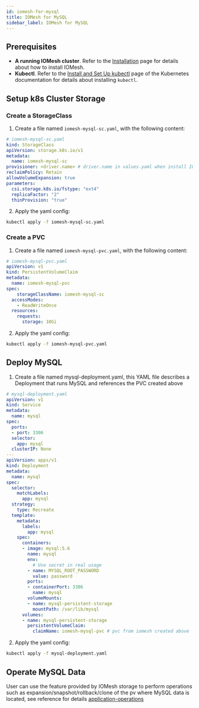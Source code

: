 ```yaml
---
id: iomesh-for-mysql
title: IOMesh for MySQL
sidebar_label: IOMesh for MySQL
---
```


## Prerequisites

- **A running IOMesh cluster**. Refer to the [Installation](http://iomesh.com/docs/installation/install-and-setup-iomesh) page for details about how to install IOMesh.
- **Kubectl**. Refer to the [Install and Set Up kubectl](https://kubernetes.io/docs/tasks/tools/install-kubectl/) page of the Kubernetes documentation for details about installing `kubectl`.

## Setup k8s Cluster Storage

### Create a StorageClass

1. Create a file named `iomesh-mysql-sc.yaml`, with the following content:

```yaml
# iomesh-mysql-sc.yaml
kind: StorageClass
apiVersion: storage.k8s.io/v1
metadata:
  name: iomesh-mysql-sc
provisioner: <driver.name> # driver.name in values.yaml when install IOMesh cluster
reclaimPolicy: Retain
allowVolumeExpansion: true
parameters:
  csi.storage.k8s.io/fstype: "ext4"
  replicaFactor: "2"
  thinProvision: "true"
```

2. Apply the yaml config:

```bash
kubectl apply -f iomesh-mysql-sc.yaml
```

### Create a PVC

1. Create a file named `iomesh-mysql-pvc.yaml`, with the following content:

```yaml
# iomesh-mysql-pvc.yaml
apiVersion: v1
kind: PersistentVolumeClaim
metadata:
  name: iomesh-mysql-pvc
spec:
    storageClassName: iomesh-mysql-sc
  accessModes:
    - ReadWriteOnce
  resources:
    requests:
      storage: 10Gi
```

2. Apply the yaml config:

```bash
kubectl apply -f iomesh-mysql-pvc.yaml
```

## Deploy MySQL

1. Create a file named mysql-deployment.yaml, this YAML file describes a Deployment that runs MySQL and references the PVC created above

```yaml
# mysql-deployment.yaml
apiVersion: v1
kind: Service
metadata:
  name: mysql
spec:
  ports:
  - port: 3306
  selector:
    app: mysql
  clusterIP: None
---
apiVersion: apps/v1
kind: Deployment
metadata:
  name: mysql
spec:
  selector:
    matchLabels:
      app: mysql
  strategy:
    type: Recreate
  template:
    metadata:
      labels:
        app: mysql
    spec:
      containers:
      - image: mysql:5.6
        name: mysql
        env:
          # Use secret in real usage
        - name: MYSQL_ROOT_PASSWORD
          value: password
        ports:
        - containerPort: 3306
          name: mysql
        volumeMounts:
        - name: mysql-persistent-storage
          mountPath: /var/lib/mysql
      volumes:
      - name: mysql-persistent-storage
        persistentVolumeClaim:
          claimName: iomesh-mysql-pvc # pvc from iomesh created above
```

2. Apply the yaml config:

```bash
kubectl apply -f mysql-deployment.yaml
```

## Operate MySQL Data

User can use the feature provided by IOMesh storage to perform operations such as expansion/snapshot/rollback/clone of the pv  where MySQL data is located, see reference for details [application-operations](http://iomesh.com/docs/storage-usage/application-operations)